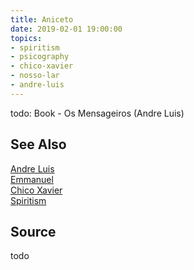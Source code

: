 ```yaml
---
title: Aniceto
date: 2019-02-01 19:00:00
topics: 
- spiritism
- psicography
- chico-xavier
- nosso-lar
- andre-luis
---
```


todo: Book - Os Mensageiros (Andre Luis)

## See Also
[Andre Luis](../andre-luis)   
[Emmanuel](../emmanuel)  
[Chico Xavier](../chico-xavier)  
[Spiritism](/spiritism)  

## Source
todo
